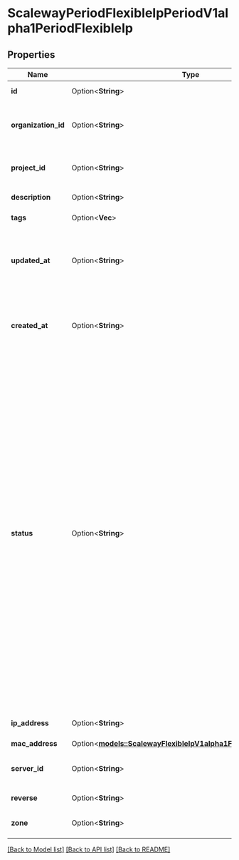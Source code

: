 # ScalewayPeriodFlexibleIpPeriodV1alpha1PeriodFlexibleIp

## Properties

Name | Type | Description | Notes
------------ | ------------- | ------------- | -------------
**id** | Option<**String**> | ID of the flexible IP. | [optional]
**organization_id** | Option<**String**> | ID of the Organization the flexible IP is attached to. | [optional]
**project_id** | Option<**String**> | ID of the Project the flexible IP is attached to. | [optional]
**description** | Option<**String**> | Flexible IP description. | [optional]
**tags** | Option<**Vec<String>**> | Flexible IP tags. | [optional]
**updated_at** | Option<**String**> | Date on which the flexible IP was last updated. (RFC 3339 format) | [optional]
**created_at** | Option<**String**> | Date on which the flexible IP was created. (RFC 3339 format) | [optional]
**status** | Option<**String**> | Flexible IP status. - ready : flexible IP is created and ready to be attached to a server or to be associated with a virtual MAC. - updating: flexible IP is being attached to a server or a virtual MAC operation is ongoing - attached: flexible IP is attached to a server - error: a flexible IP operation resulted in an error - detaching: flexible IP is being detached from a server - locked: the resource of the flexible IP is locked. | [optional][default to Unknown]
**ip_address** | Option<**String**> | IP of the flexible IP. (IP network) | [optional]
**mac_address** | Option<[**models::ScalewayFlexibleIpV1alpha1FlexibleIpMacAddress**](scaleway_flexible_ip_v1alpha1_FlexibleIP_mac_address.md)> |  | [optional]
**server_id** | Option<**String**> | ID of the server linked to the flexible IP. | [optional]
**reverse** | Option<**String**> | Reverse DNS value. | [optional]
**zone** | Option<**String**> | Availability Zone of the flexible IP. | [optional]

[[Back to Model list]](../README.md#documentation-for-models) [[Back to API list]](../README.md#documentation-for-api-endpoints) [[Back to README]](../README.md)


